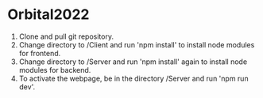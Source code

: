 ﻿# Orbital2022

1. Clone and pull git repository.
2. Change directory to /Client and run 'npm install' to install node modules for frontend.
3. Change directory to /Server and run 'npm install' again to install node modules for backend.
4. To activate the webpage, be in the directory /Server and run 'npm run dev'.